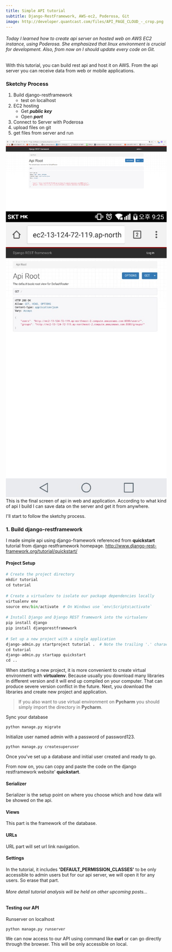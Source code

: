 ```yaml
---
title: Simple API tutorial
subtitle: Django-RestFramework, AWS-ec2, Poderosa, Git
image: http://developer.quantcast.com/files/API_PAGE_CLOUD_-_crop.png
---
```


###### Today I learned how to create api server on hosted web on AWS EC2 instance, using Poderosa. She emphasized that linux environment is crucial for development. Also, from now on I should update every code on Git.

With this tutorial, you can build rest api and host it on AWS. From the api server you can receive data from web or mobile applications.

### Sketchy Process
1. Build django-restframework
   * test on localhost
2. EC2 hosting
   * Get _**public key**_
   * Open _**port**_
3. Connect to Server with Poderosa
4. upload files on git
5. get files from server and run

![api example1](/img/api-tutorial1.PNG)
![api example2](/img/api-tutorial2.jpg)
This is the final screen of api in web and application. According to what kind of api I build I can save data on the server and get it from anywhere.

I'll start to follow the sketchy process.

### 1. Build django-restframework
I made simple api using django-framework referenced from __quickstart__ tutorial from django restframework homepage.
http://www.django-rest-framework.org/tutorial/quickstart/
#### Project Setup
```python
# Create the project directory
mkdir tutorial
cd tutorial

# Create a virtualenv to isolate our package dependencies locally
virtualenv env
source env/bin/activate  # On Windows use `env\Scripts\activate`

# Install Django and Django REST framework into the virtualenv
pip install django
pip install djangorestframework

# Set up a new project with a single application
django-admin.py startproject tutorial .  # Note the trailing '.' character
cd tutorial
django-admin.py startapp quickstart
cd ..
```
When starting a new project, it is more convenient to create virtual environment with __virtualenv__. Because usually you download many libraries in different version and it will end up compiled on your computer. That can produce severe version conflict in the future. Next, you download the libraries and create new project and application.
> If you also want to use virtual environment on __Pycharm__ you should simply import the directory in __Pycharm__.

Sync your database
```python
python manage.py migrate
```
Initialize user named admin with a password of password123. 
```python
python manage.py createsuperuser
```
Once you've set up a database and initial user created and ready to go.

From now on, you can copy and paste the code on the django restframework website' __quickstart__.

#### Serializer
Serializer is the setup point on where you choose which and how data will be showed on the api.
#### Views
This part is the framework of the database.
#### URLs
URL part will set url link navigation.
#### Settings
In the tutorial, it includes __'DEFAULT_PERMISSION_CLASSES'__ to be only accessible to admin users but for our api server, we will open it for any users. So erase that part.

###### More detail tutorial analysis will be held on other upcoming posts...

#### Testing our API
Runserver on localhost
```
python manage.py runserver
```
We can now access to our API using command like __curl__ or can go directly through the browser.
This will be only accessible on local.

